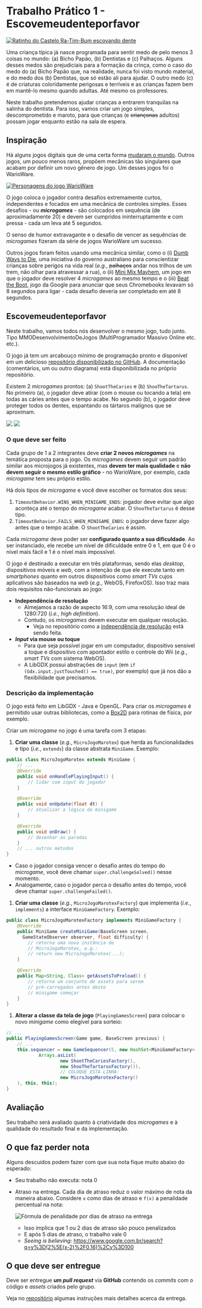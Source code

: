 # Trabalho Prático 1 - Escovemeudenteporfavor


[![Ratinho do Castelo Ra-Tim-Bum escovando dente](images/ratinho.png)][ratinho]

Uma criança típica já nasce programada para sentir medo de pelo menos 3 coisas
no mundo: (a) Bicho Papão, (b) Dentistas e (c) Palhaços. Alguns desses medos
são prejudiciais para a formação da crinça, como o caso do medo do (a)
Bicho Papão que, na realidade, nunca foi visto mundo material, e do medo dos
(b) Dentistas, que só estão ali para ajudar. O outro medo (c) é de
criaturas coloridamente perigosas e terríveis e as crianças
fazem bem em mantê-lo mesmo quando adultas. Até mesmo os professores.

Neste trabalho pretendemos ajudar crianças a entrarem tranquilas na salinha
do dentista. Para isso, vamos criar um jogo simples, descomprometido e maroto,
para que crianças (e ~~criançonas~~ adultos) possam jogar enquanto estão na
sala de espera.


## Inspiração

Há alguns jogos digitais que de uma certa forma
[mudaram o mundo][changed-world]. Outros jogos, um pouco menos raros, propõem
mecânicas tão singulares que acabam por definir um novo gênero de jogo. Um
desses jogos foi o WarioWare.

[![Personagens do jogo WarioWare](images/warioware.png)][warioware-video]

O jogo coloca o jogador contra desafios extremamente curtos, independentes
e focados em uma  mecânica de controles simples. Esses desafios - ou
**_microgames_** - são colocados em sequência (de aproximadamente 20)
e devem ser cumpridos ininterruptamente e com pressa - cada um leva
até 5 segundos.

O senso de humor extravagante e o desafio de vencer as sequências de
_microgames_ fizeram da série de jogos WarioWare um sucesso.

Outros jogos foram feitos usando uma mecânica similar, como o (i)
[Dumb Ways to Die][dumb-ways], uma iniciativa do governo australiano
para conscientizar crianças sobre perigos na vida real (_e.g._, ~~palhaços~~
andar nos trilhos de um trem, não olhar para atravessar a rua), o (ii)
[Mini Mix Mayhem][mini-mix], um jogo em que o jogador deve resolver 4
_microgames_ ao mesmo tempo e o (iii) [Beat the Boot][beat-the-boot], jogo
da Google para anunciar que seus Chromebooks levavam só 8 segundos para
ligar - cada desafio deveria ser completado em até 8 segundos.

## Escovemeudenteporfavor

Neste trabalho, vamos todos nós desenvolver o mesmo jogo, tudo junto. Tipo
MMODesenvolvimentoDeJogos (MultiProgramador Massivo Online etc. etc.).

O jogo já tem um arcabouço mínimo de programação pronto e disponível em um delicioso
[repositório disponibilizado no GitHub][repo]. A documentação (comentários, um ou outro diagrama) está
disponibilizada no próprio repositório.

Existem 2 _microgames_ prontos: (a) `ShootTheCaries` e (b) `ShooTheTartarus`. No
primeiro (a), o jogador deve atirar (com o mouse ou tocando a tela) em todas as cáries antes que o
tempo acabe. No segundo (b), o jogador deve proteger todos os dentes,
espantando os tártaros malignos que se aproximam.

![](images/shoot-the-caries.png)
![](images/shoo-the-tartarus.png)

### O que deve ser feito

Cada grupo de 1 a 2 integrantes deve **criar 2 novos _microgames_** na temática
proposta para o jogo. Os _microgames_ devem seguir um padrão similar aos
microjogos já existentes, mas **devem ter mais qualidade** e **não devem seguir o mesmo
estilo gráfico** - no WarioWare, por exemplo, cada _microgame_ tem seu próprio
estilo.

Há dois tipos de _microgame_ e você deve escolher os formatos dos seus:

1. `TimeoutBehavior.WINS_WHEN_MINIGAME_ENDS`: jogador deve evitar que algo aconteça até o tempo do _microgame_ acabar. O `ShooTheTartarus` é desse tipo.
1. `TimeoutBehavior.FAILS_WHEN_MINIGAME_ENDS`: o jogador deve fazer algo antes que o tempo acabe. O `ShootTheCaries` é assim.

Cada _microgame_ deve poder ser **configurado quanto a sua dificuldade**. Ao ser instanciado, ele recebe um nível de dificuldade entre 0 e 1, em que 0 é o nível mais fácil e 1 é o nível mais impossível.

O jogo é destinado a executar em três plataformas, sendo elas _desktop_, dispositivos móveis e _web_, com a intenção de que ele execute tanto em _smartphones_ quanto em outros dispositivos como _smart TVs_ cujos aplicativos são baseados na _web_ (_e.g._, WebOS, FirefoxOS). Isso traz mais dois requisitos não-funcionais ao jogo:
- **Independência de resolução**
  - Almejamos a razão de aspecto 16:9, com uma resolução ideal de 1280:720 (_i.e._, _high definition_).
  - Contudo, os _microgames_ devem executar em qualquer resolução.
    - Veja no repositório como a [independência de resolução][resolution-independence] está sendo feita.
- **_Input_ via mouse ou toque**
  - Para que seja possível jogar em um computador, dispositivo sensível a toque e dispositivo com apontador estilo o controle do Wii (_e.g._, _smart TVs_ com sistema WebOS).
  - A LibGDX possui abstrações de `input` (em `if (Gdx.input.justTouched() == true)`, por exemplo) que já nos dão a flexibilidade que precisamos.


### Descrição da implementação

O jogo está feito em LibGDX - Java e OpenGL. Para criar os _microgames_ é
permitido usar outras bibliotecas, como a [Box2D][box2d-libgdx] para
rotinas de física, por exemplo.

Criar um _microgame_ no jogo é uma tarefa com 3 etapas:

1. **Criar uma classe** (_e.g._, `MicroJogoMarotex`) que herda as funcionalidades e tipo (_i.e._, `extends`) da classe abstrata `MiniGame`. Exemplo:
  ```java
  public class MicroJogoMarotex extends MiniGame {
      // ...
      @Override
      public void onHandlePlayingInput() {
          // lidar com input do jogador
      }

      @Override
      public void onUpdate(float dt) {
          // atualizar a lógica do minigame
      }

      @Override
      public void onDraw() {
          // desenhar as paradas
      }
      // ... outros métodos
  }
  ```
  - Caso o jogador consiga vencer o desafio antes do tempo do _microgame_, você deve chamar `super.challengeSolved()` nesse momento.
  - Analogamente, caso o jogador perca o desafio antes do tempo, você deve chamar `super.challengeFailed()`.
1. **Criar uma classe** (_e.g._, `MicroJogoMarotexFactory`) que implementa (_i.e._, `implements`) a interface `MiniGameFactory`. Exemplo:
  ```java
  public class MicroJogoMarotexFactory implements MiniGameFactory {
      @Override
      public MiniGame createMiniGame(BaseScreen screen,
        GameStateObserver observer, float difficulty) {
          // retorna uma nova instância de
          // MicroJogoMarotex, e.g.:
          // return new MicroJogoMarotex(...);
      }

      @Override
      public Map<String, Class> getAssetsToPreload() {
          // retorna um conjunto de assets para serem
          // pré-carregados antes deste
          // minigame começar
      }
  }
  ```
1. **Alterar a classe da tela de jogo** (`PlayingGamesScreen`) para colocar o novo _minigame_ como elegível para sorteio:
  ```java
  // ...
  public PlayingGamesScreen(Game game, BaseScreen previous) {
      // ...
      this.sequencer = new GameSequencer(5, new HashSet<MiniGameFactory>(
              Arrays.asList(
                      new ShootTheCariesFactory(),
                      new ShooTheTartarusFactory()),
                      // COLOQUE ESTA LINHA:
                      new MicroJogoMarotexFactory()
      ), this, this);
  }
  ```

## Avaliação

Seu trabalho será avaliado quanto à criatividade dos _microgames_ e à qualidade do resultado final e da implementação.

## O que faz perder nota

Alguns descuidos podem fazer com que sua nota fique muito abaixo do esperado:
- Seu trabalho não executa: nota 0
- Atraso na entrega. Cada dia de atraso reduz o valor máximo de nota da
  maneira abaixo. Considere `x` como dias de atraso e `f(x)` a penalidade
  percentual na nota:

  ![Fórmula de penalidade por dias de atraso na entrega](../../images/penalidade-por-atraso.png)
  - Isso implica que 1 ou 2 dias de atraso são pouco penalizados
  - E após 5 dias de atraso, o trabalho vale 0
  - _Seeing is believing_: https://www.google.com.br/search?q=y%3D(2%5E(x-2)%2F0.16)%2Cy%3D100


## O que deve ser **entregue**

Deve ser entregue **um _pull request_** via **GitHub** contendo os _commits_
com o código e _assets_ criados pelo grupo.

Veja no [repositório][repo] algumas instruções mais detalhes acerca da entrega.

[ratinho]: https://www.youtube.com/watch?v=BJM8lj3PQbc
[changed-world]: http://www.makeuseof.com/tag/10-video-games-that-changed-the-world/
[warioware-video]: https://www.youtube.com/watch?v=Ch9YyYiBvQY
[dumb-ways]: https://www.youtube.com/watch?v=IJNR2EpS0jw
[mini-mix]: https://play.google.com/store/apps/details?id=com.brokenbeta.minimixmayhem&hl=pt_BR
[beat-the-boot]: http://beattheboot.appspot.com/
[repo]: https://github.com/fegemo/cefet-games-brushmyteethplz
[box2d-libgdx]: https://github.com/libgdx/libgdx/wiki/Box2d
[resolution-independence]: https://github.com/fegemo/cefet-games-brushmyteethplz/blob/master/README.md#sistema-de-coordenadas
